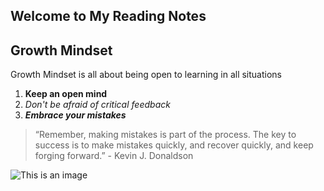 ## Welcome to My Reading Notes

## Growth Mindset
Growth Mindset is all about being open to learning in all situations
    
1. **Keep an open mind**
2. *Don't be afraid of critical feedback*
3. ***Embrace your mistakes***
> “Remember, making mistakes is part of the process. The key to success is to make mistakes quickly, and recover quickly, and keep forging forward.” - Kevin J. Donaldson

![This is an image](https://images.infobloom.com/man-in-blue-shirt-and-jeans-with-hand-on-face-in-distress.jpg)



